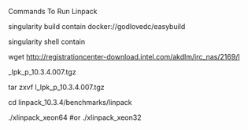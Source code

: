 Commands To Run Linpack

singularity build contain docker://godlovedc/easybuild

singularity shell contain

wget http://registrationcenter-download.intel.com/akdlm/irc_nas/2169/l

_lpk_p_10.3.4.007.tgz

tar zxvf l_lpk_p_10.3.4.007.tgz

cd linpack_10.3.4/benchmarks/linpack

./xlinpack_xeon64 #or ./xlinpack_xeon32
